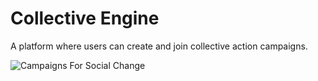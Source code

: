 
# Collective Engine

A platform where users can create and join collective action campaigns.

![Campaigns For Social Change](https://imgur.com/hdjN8qQ.png)
